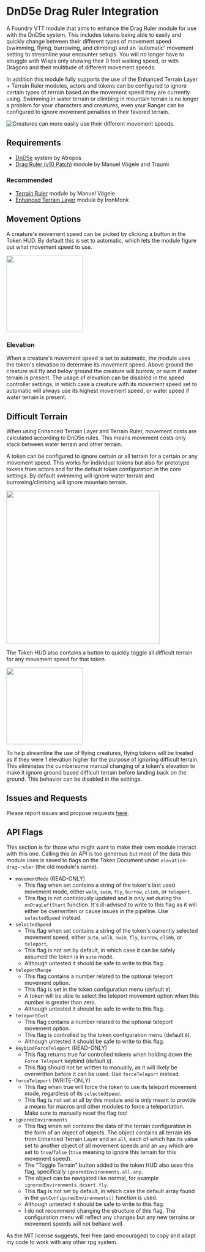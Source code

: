 # DnD5e Drag Ruler Integration
A Foundry VTT module that aims to enhance the Drag Ruler module for use with the DnD5e system. This includes tokens being able to easily and quickly change between their different types of movement speed (swimming, flying, burrowing, and climbing) and an 'automatic' movement setting to streamline your encounter setups. You will no longer have to struggle with Wisps only showing their 0 feet walking speed, or with Dragons and their multitude of different movement speeds.
  
In addition this module fully supports the use of the Enhanced Terrain Layer + Terrain Ruler modules, actors and tokens can be configured to ignore certain types of terrain based on the movement speed they are currently using. Swimming in water terrain or climbing in mountain terrain is no longer a problem for your characters and creatures, even your Ranger can be configured to ignore movement penalties in their favored terrain. 

![Creatures can more easily use their different movement speeds.](https://raw.githubusercontent.com/PepijnMC/ElevationDragRuler/main/media/switching_speeds.webp)
## Requirements
- <a href="https://foundryvtt.com/packages/dnd5e" target="_blank">DnD5e</a> system by Atropos
- <a href="https://github.com/Traumi/foundryvtt-drag-ruler" target="_blank">Drag Ruler (v10 Patch)</a> module by Manuel Vögele and Traumi
### Recommended
- <a href="https://github.com/manuelVo/foundryvtt-terrain-ruler" target="_blank">Terrain Ruler</a> module by Manuel Vögele
- <a href="https://github.com/ironmonk88/enhanced-terrain-layer" target="_blank">Enhanced Terrain Layer</a> module by IronMonk

## Movement Options
A creature's movement speed can be picked by clicking a button in the Token HUD. By default this is set to automatic, which lets the module figure out what movement speed to use.
  
<img src="https://raw.githubusercontent.com/PepijnMC/ElevationDragRuler/main/media/Token%20HUD%20Switch%20Speed.png" width="200">
  
### Elevation
When a creature's movement speed is set to automatic, the module uses the token's elevation to determine its movement speed. Above ground the creature will fly and below ground the creature will burrow, or swim if water terrain is present. The usage of elevation can be disabled in the speed controller settings, in which case a creature with its movement speed set to automatic will always use its highest movement speed, or water speed if water terrain is present.
 
## Difficult Terrain
When using Enhanced Terrain Layer and Terrain Ruler, movement costs are calculated according to DnD5e rules. This means movement costs only stack between water terrain and other terrain.
  
A token can be configured to ignore certain or all terrain for a certain or any movement speed. This works for individual tokens but also for prototype tokens from actors and for the default token configuration in the core settings. By default swimming will ignore water terrain and burrowing/climbing will ignore mountain terrain.

<img src="https://raw.githubusercontent.com/PepijnMC/ElevationDragRuler/main/media/Token%20Terrain%20Configuration.png" width="400">
  
The Token HUD also contains a button to quickly toggle all difficult terrain for any movement speed for that token.
  
<img src="https://raw.githubusercontent.com/PepijnMC/ElevationDragRuler/main/media/Token%20HUD%20Toggle%20Terrain.png" width="200">

To help streamline the use of flying creatures, flying tokens will be treated as if they were 1 elevation higher for the purpose of ignoring difficult terrain. This eliminates the cumbersome manual changing of a token's elevation to make it ignore ground based difficult terrain before landing back on the ground. This behavior can be disabled in the settings.

## Issues and Requests
Please report issues and propose requests <a href="https://github.com/PepijnMC/ElevationDragRuler/issues" target="_blank">here</a>.
  
## API Flags
This section is for those who might want to make their own module interact with this one. Calling this an API is too generous but most of the data this module uses is saved to flags on the Token Document under `elevation-drag-ruler` (the old module's name).

- `movementMode` (READ-ONLY)
  - This flag when set contains a string of the token's last used movement mode, either `walk`, `swim`, `fly`, `burrow`, `climb`, or `teleport`.
  - This flag is not continiously updated and is only set during the `onDragLeftStart` function. It's ill-advised to write to this flag as it will either be overwritten or cause issues in the pipeline. Use `selectedSpeed` instead.
- `selectedSpeed`
  - This flag when set contains a string of the token's currently selected movement speed, either `auto`, `walk`, `swim`, `fly`, `burrow`, `climb`, or `teleport`.
  - This flag is not set by default, in which case it can be safely assumed the token is in `auto` mode.
  - Although untested it should be safe to write to this flag.
- `teleportRange`
  - This flag contains a number related to the optional teleport movement option.
  - This flag is set in the token configuration menu (default `0`).
  - A token will be able to select the teleport movement option when this number is greater than zero.
  - Although untested it should be safe to write to this flag.
- `teleportCost`
  - This flag contains a number related to the optional teleport movement option.
  - This flag is controlled by the token configuration menu (default `0`).
  - Although untested it should be safe to write to this flag.
- `keybindForceTeleport` (READ-ONLY)
  - This flag returns true for controlled tokens when holding down the `Force Teleport` keybind (default `Q`).
  - This flag should not be written to manually, as it will likely be overwritten before it can be used. Use `forceTeleport` instead.
- `forceTeleport` (WRITE-ONLY)
  - This flag when true will force the token to use its teleport movement mode, regardless of its `selectedSpeed`.
  - This flag is not set at all by this module and is only meant to provide a means for macros and other modules to force a teleportation. Make sure to manually reset the flag too!
- `ignoredEnvironments`
  - This flag when set contains the data of the terrain configuration in the form of an object of objects. The object contains all terrain ids from Enhanced Terrain Layer and an `all`, each of which has its value set to another object of all movement speeds and an `any` which are set to `true`/`false` (`true` meaning to ignore this terrain for this movement speed).
  - The "Toggle Terrain" button added to the token HUD also uses this flag, specifically `ignoredEnvironments.all.any`.
  - The object can be navigated like normal, for example `ignoredEnvironments.desert.fly`.
  - This flag is not set by default, in which case the default array found in the `getConfiguredEnvironments()` function is used.
  - Although untested it should be safe to write to this flag.
  - I do not recommend changing the structure of this flag. The configuration menu will reflect any changes but any new terrains or movement speeds will not behave well.
  
As the MIT license suggests, feel free (and encouraged) to copy and adapt my code to work with any other rpg system.
